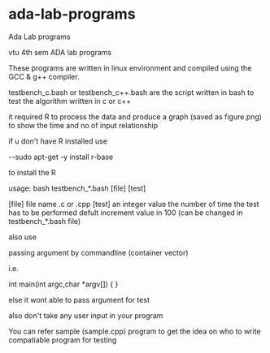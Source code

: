 # ada-lab-programs
Ada Lab programs

vtu 4th sem ADA lab programs

These programs are written in linux environment and compiled using the GCC & g++ compiler.

testbench_c.bash or testbench_c++.bash are the script written in bash to test the algorithm written in c or c++

it required R to process the data and produce a graph (saved as figure.png) to show the time and no of input relationship 

if u don't have R installed use 

--sudo apt-get -y install r-base

to install the R

usage: bash testbench_*.bash [file] [test]

 [file] 	file name <name>.c or <name>.cpp
 [test]		an integer value the number of time the test has to be performed
			defult increment value in 100 (can be changed in testbench_*.bash file) 


also use 

passing argument by commandline (container vector)

i.e.

int main(int argc,char *argv[])
{
}

else it wont able to pass argument for test

also don't take any user input in your program 

You can refer sample (sample.cpp) program to get the idea on who to write compatiable program for testing

